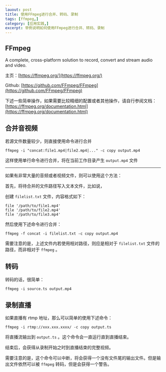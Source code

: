 ```yaml
---
lauout: post
title: 使用FFmpeg进行合并、转码、录制
tags: [ffmpeg,]
category: [应用实践,]
excerpt: 举例说明如何使用FFmpeg进行合并、转码、录制
---
```


## FFmpeg

A complete, cross-platform solution to record, convert and stream audio and video.

主页：[https://ffmpeg.org/](https://ffmpeg.org/)

Github: [https://github.com/FFmpeg/FFmpeg](https://github.com/FFmpeg/FFmpeg)

下述一些简单操作，如果需要比较精细的配置或者其他操作，请自行参阅文档：[https://ffmpeg.org/documentation.html](https://ffmpeg.org/documentation.html)

## 合并音视频

若源文件数量较少，则直接使用命令进行合并

```
ffmpeg -i "concat:file1.mp4|file2.mp4|..." -c copy output.mp4
```

这样使用单行命令进行合并，将在当前工作目录产生 `output.mp4` 文件

***

如果有非常大量的音频或者视频文件，则可以使用这个方法：

首先，将待合并的文件路径写入文本文件，比如说，

创建 `filelist.txt` 文件，内容格式如下：

```
file '/path/to/file1.mp4'
file '/path/to/file2.mp4'
file '/path/to/file3.mp4'
```

然后使用下述命令进行合并：

```
ffmpeg -f concat -i filelist.txt -c copy output.mp4
```

需要注意的是，上述文件内若使用相对路径，则应是相对于 `filelist.txt` 文件的路径，而非相对于 `ffmpeg` 。

## 转码

转码的话，很简单：

```
ffmpeg -i source.ts output.mp4
```

## 录制直播

如果直播有 rtmp 地址，那么可以简单的使用下述命令：

```
ffmpeg -i rtmp://xxx.xxx.xxxx/ -c copy output.ts
```

将直播流输出到 `output.ts` 。这个命令会一直运行直到直播结束。

结束后，会获得从录制开始之时到直播结束的完整视频。

需要注意的是，这个命令可以中断，将会获得一个没有文件尾的输出文件。但是输出文件依然可以被 `ffmpeg` 转码，但是会获得一个警告。